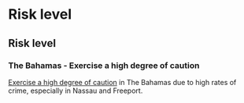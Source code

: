 # Risk level

## Risk level

### The Bahamas - Exercise a high degree of caution

[Exercise a high degree of caution](#levels "Risk Levels") in The Bahamas due to high rates of crime, especially in Nassau and Freeport.